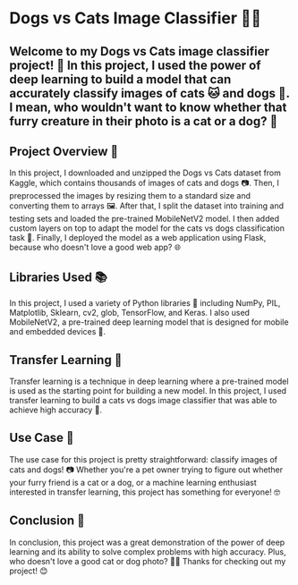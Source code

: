 # Dogs vs Cats Image Classifier 🐶🐱

## Welcome to my Dogs vs Cats image classifier project! 🚀 In this project, I used the power of deep learning to build a model that can accurately classify images of cats 🐱 and dogs 🐶. I mean, who wouldn't want to know whether that furry creature in their photo is a cat or a dog? 🤔

## Project Overview 👀

In this project, I downloaded and unzipped the Dogs vs Cats dataset from Kaggle, which contains thousands of images of cats and dogs 📷. Then, I preprocessed the images by resizing them to a standard size and converting them to arrays 🖼️. After that, I split the dataset into training and testing sets and loaded the pre-trained MobileNetV2 model. I then added custom layers on top to adapt the model for the cats vs dogs classification task 🐾. Finally, I deployed the model as a web application using Flask, because who doesn't love a good web app? 🌐

## Libraries Used 📚

In this project, I used a variety of Python libraries 🐍 including NumPy, PIL, Matplotlib, Sklearn, cv2, glob, TensorFlow, and Keras. I also used MobileNetV2, a pre-trained deep learning model that is designed for mobile and embedded devices 📱.

## Transfer Learning 👀

Transfer learning is a technique in deep learning where a pre-trained model is used as the starting point for building a new model. In this project, I used transfer learning to build a cats vs dogs image classifier that was able to achieve high accuracy 🤖.

## Use Case 🤔

The use case for this project is pretty straightforward: classify images of cats and dogs! 📷 Whether you're a pet owner trying to figure out whether your furry friend is a cat or a dog, or a machine learning enthusiast interested in transfer learning, this project has something for everyone! 🤓

## Conclusion 🎉

In conclusion, this project was a great demonstration of the power of deep learning and its ability to solve complex problems with high accuracy. Plus, who doesn't love a good cat or dog photo? 🐶🐱 Thanks for checking out my project! 😊
